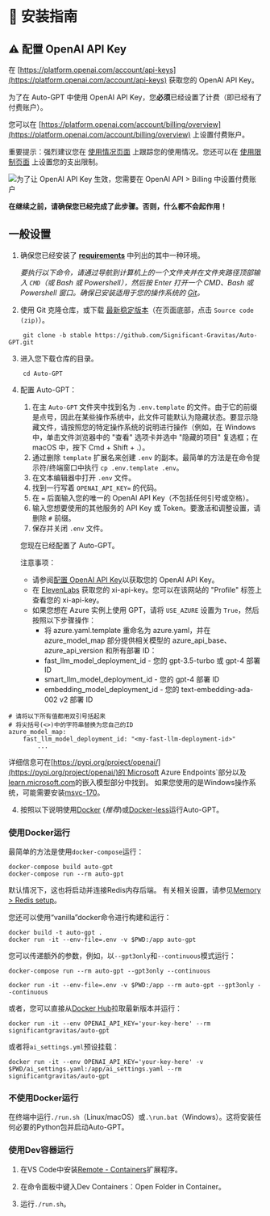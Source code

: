 # 💾 安装指南

## ⚠️ 配置 OpenAI API Key

在 [https://platform.openai.com/account/api-keys](https://platform.openai.com/account/api-keys) 获取您的 OpenAI API Key。

为了在 Auto-GPT 中使用 OpenAI API Key，您**必须**已经设置了计费（即已经有了付费账户）。

您可以在 [https://platform.openai.com/account/billing/overview](https://platform.openai.com/account/billing/overview) 上设置付费账户。

重要提示：强烈建议您在 [使用情况页面](https://platform.openai.com/account/usage) 上跟踪您的使用情况。您还可以在 [使用限制页面](https://platform.openai.com/account/billing/limits) 上设置您的支出限制。

![为了让 OpenAI API Key 生效，您需要在 OpenAI API > Billing 中设置付费账户](./imgs/openai-api-key-billing-paid-account.png)

**在继续之前，请确保您已经完成了此步骤。否则，什么都不会起作用！**

## 一般设置

1. 确保您已经安装了 [**requirements**](https://github.com/Significant-Gravitas/Auto-GPT#-requirements) 中列出的其中一种环境。

   _要执行以下命令，请通过导航到计算机上的一个文件夹并在文件夹路径顶部输入 `CMD`（或 Bash 或 Powershell），然后按 Enter 打开一个 CMD、Bash 或 Powershell 窗口。确保已安装适用于您的操作系统的 [Git](https://git-scm.com/downloads)。_

2. 使用 Git 克隆仓库，或下载 [最新稳定版本](https://github.com/Significant-Gravitas/Auto-GPT/releases/latest)（在页面底部，点击 `Source code (zip)`）。

``` shell
    git clone -b stable https://github.com/Significant-Gravitas/Auto-GPT.git
```

3. 进入您下载仓库的目录。

``` shell
    cd Auto-GPT
```

4. 配置 Auto-GPT：
   1. 在主 `Auto-GPT` 文件夹中找到名为 `.env.template` 的文件。由于它的前缀是点号，因此在某些操作系统中，此文件可能默认为隐藏状态。要显示隐藏文件，请按照您的特定操作系统的说明进行操作（例如，在 Windows 中，单击文件浏览器中的 "查看" 选项卡并选中 "隐藏的项目" 复选框；在 macOS 中，按下 Cmd + Shift + .）。
   2. 通过删除 `template` 扩展名来创建 `.env` 的副本。最简单的方法是在命令提示符/终端窗口中执行 `cp .env.template .env`。
   3. 在文本编辑器中打开 `.env` 文件。
   4. 找到一行写着 `OPENAI_API_KEY=` 的代码。
   5. 在 `=` 后面输入您的唯一的 OpenAI API Key（不包括任何引号或空格）。
   6. 输入您想要使用的其他服务的 API Key 或 Token。要激活和调整设置，请删除 `#` 前缀。
   7. 保存并关闭 `.env` 文件。

   您现在已经配置了 Auto-GPT。

   注意事项：

   - 请参阅[配置 OpenAI API Key](#openai-api-keys-configuration)以获取您的 OpenAI API Key。
   - 在 [ElevenLabs](https://elevenlabs.io) 获取您的 xi-api-key。您可以在该网站的 "Profile" 标签上查看您的 xi-api-key。
   - 如果您想在 Azure 实例上使用 GPT，请将 `USE_AZURE` 设置为 `True`，然后按照以下步骤操作：
     - 将 azure.yaml.template 重命名为 azure.yaml，并在 azure_model_map 部分提供相关模型的 azure_api_base、azure_api_version 和所有部署 ID：
      - fast_llm_model_deployment_id - 您的 gpt-3.5-turbo 或 gpt-4 部署 ID
      - smart_llm_model_deployment_id - 您的 gpt-4 部署 ID
      - embedding_model_deployment_id - 您的 text-embedding-ada-002 v2 部署 ID

``` shell
# 请将以下所有值都用双引号括起来
# 将尖括号(<>)中的字符串替换为您自己的ID
azure_model_map:
    fast_llm_model_deployment_id: "<my-fast-llm-deployment-id>"
        ...
```
详细信息可在[https://pypi.org/project/openai/](https://pypi.org/project/openai/)的`Microsoft Azure Endpoints`部分以及[learn.microsoft.com](https://learn.microsoft.com/en-us/azure/cognitive-services/openai/tutorials/embeddings?tabs=command-line)的嵌入模型部分中找到。
如果您使用的是Windows操作系统，可能需要安装[msvc-170](https://learn.microsoft.com/en-us/cpp/windows/latest-supported-vc-redist?view=msvc-170)。

4. 按照以下说明使用[Docker](#run-with-docker) (*推荐*)或[Docker-less](#run-docker-less)运行Auto-GPT。

### 使用Docker运行

最简单的方法是使用`docker-compose`运行：
``` shell
docker-compose build auto-gpt
docker-compose run --rm auto-gpt
```
默认情况下，这也将启动并连接Redis内存后端。
有关相关设置，请参见[Memory > Redis setup](./configuration/memory.md#redis-setup)。

您还可以使用“vanilla”docker命令进行构建和运行：
``` shell
docker build -t auto-gpt .
docker run -it --env-file=.env -v $PWD:/app auto-gpt
```

您可以传递额外的参数，例如，以`--gpt3only`和`--continuous`模式运行：
``` shell
docker-compose run --rm auto-gpt --gpt3only --continuous
```
``` shell
docker run -it --env-file=.env -v $PWD:/app --rm auto-gpt --gpt3only --continuous
```

或者，您可以直接从[Docker Hub](https://hub.docker.com/r/significantgravitas/auto-gpt)拉取最新版本并运行：
``` shell
docker run -it --env OPENAI_API_KEY='your-key-here' --rm significantgravitas/auto-gpt
```

或者将`ai_settings.yml`预设挂载：
``` shell
docker run -it --env OPENAI_API_KEY='your-key-here' -v $PWD/ai_settings.yaml:/app/ai_settings.yaml --rm significantgravitas/auto-gpt
```


### 不使用Docker运行

在终端中运行`./run.sh`（Linux/macOS）或`.\run.bat`（Windows）。这将安装任何必要的Python包并启动Auto-GPT。

### 使用Dev容器运行

1. 在VS Code中安装[Remote - Containers](https://marketplace.visualstudio.com/items?itemName=ms-vscode-remote.remote-containers)扩展程序。

2. 在命令面板中键入Dev Containers：Open Folder in Container。

3. 运行`./run.sh`。